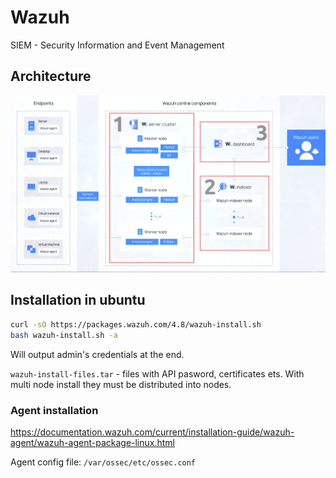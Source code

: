 # Wazuh

SIEM - Security Information and Event Management

## Architecture

![Arch](./wazuh_architecture.jpg)

## Installation in ubuntu

```sh
curl -sO https://packages.wazuh.com/4.8/wazuh-install.sh
bash wazuh-install.sh -a
```

Will output admin's credentials at the end.

`wazuh-install-files.tar` - files with API pasword, certificates ets. With multi node install they must be distributed
into nodes.

### Agent installation

https://documentation.wazuh.com/current/installation-guide/wazuh-agent/wazuh-agent-package-linux.html

Agent config file:
`/var/ossec/etc/ossec.conf`

